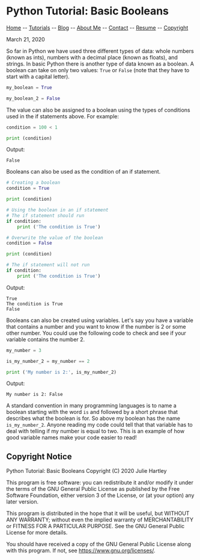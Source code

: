 # Python Tutorial: Basic Booleans

[Home](../../README.md) -- [Tutorials](../../Tutorials/README.md) -- [Blog](../../Blog/README.md) -- [About Me](../../aboutme.md) -- [Contact](../../contactme.md) -- [Resume](../../Resume.pdf) -- [Copyright](../../copyright.md)

March 21, 2020

So far in Python we have used three different types of data: whole numbers (known as ints), numbers with a decimal place (known as floats), and strings.  In basic Python there is another type of data known as a boolean.  A boolean can take on only two values: `True` or `False` (note that they have to start with a capital letter).

``` python
my_boolean = True

my_boolean_2 = False
```

The value can also be assigned to a boolean using the types of conditions used in the if statements above.  For example:

``` python 
condition = 100 < 1

print (condition)
```

Output:
```
False
```

Booleans can also be used as the condition of an if statement.

``` python
# Creating a boolean
condition = True

print (condition)

# Using the boolean in an if statement
# The if statement should run
if condition:
    print ('The condition is True')

# Overwrite the value of the boolean
condition = False

print (condition)

# The if statement will not run
if condition:
    print ('The condition is True')
```

Output:
```
True
The condition is True
False
```

Booleans can also be created using variables.  Let's say you have a variable that contains a number and you want to know if the number is 2 or some other number.  You could use the following code to check and see if your variable contains the number 2.

``` python
my_number = 3

is_my_number_2 = my_number == 2

print ('My number is 2:', is_my_number_2)
```

Output:
```
My number is 2: False
```

A standard convention in many programming languages is to name a boolean starting with the word `is` and followed by a short phrase that describes what the boolean is for.  So above my boolean has the name `is_my_number_2`.  Anyone reading my code could tell that that variable has to deal with telling if my number is equal to two.  This is an example of how good variable names make your code easier to read!

## Copyright Notice
Python Tutorial: Basic Booleans
Copyright (C) 2020  Julie Hartley

This program is free software: you can redistribute it and/or modify
it under the terms of the GNU General Public License as published by
the Free Software Foundation, either version 3 of the License, or
(at your option) any later version.

This program is distributed in the hope that it will be useful,
but WITHOUT ANY WARRANTY; without even the implied warranty of
MERCHANTABILITY or FITNESS FOR A PARTICULAR PURPOSE.  See the
GNU General Public License for more details.

You should have received a copy of the GNU General Public License
along with this program.  If not, see <https://www.gnu.org/licenses/>.
